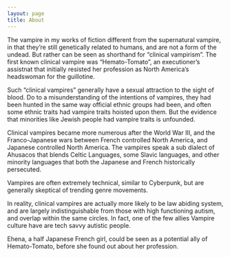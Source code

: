 ```yaml
---
layout: page
title: About
---
```

The vampire in my works of fiction different from the supernatural vampire, in that they’re still genetically related to humans, and are not a form of the undead. But rather can be seen as shorthand for “clinical vampirism”. The first known clinical vampire was “Hemato-Tomato”, an executioner’s assistnat that initially resisted her profession as North America’s headswoman for the guillotine.

Such “clinical vampires” generally have a sexual attraction to the sight of blood. Do to a misunderstanding of the intentions of vampires, they had been hunted in the same way official ethnic groups had been, and often some ethnic traits had vampire traits hoisted upon them. But the evidence that minorities like Jewish people had vampire traits is unfounded.

Clinical vampires became more numerous after the World War III, and the Franco-Japanese wars between French controlled North America, and Japanese controlled North America. The vampires speak a sub dialect of Ahusacos that blends Celtic Languages, some Slavic languages, and other minority languages that both the Japanese and French historically persecuted.

Vampires are often extremely technical, similar to Cyberpunk, but are generally skeptical of trending genre movements.

In reality, clinical vampires are actually more likely to be law abiding system, and are largely indistinguishable from those with high functioning autism, and overlap within the same circles. In fact, one of the few allies Vampire culture have are tech savvy autistic people.

Ehena, a half Japanese French girl, could be seen as a potential ally of Hemato-Tomato, before she found out about her profession.
